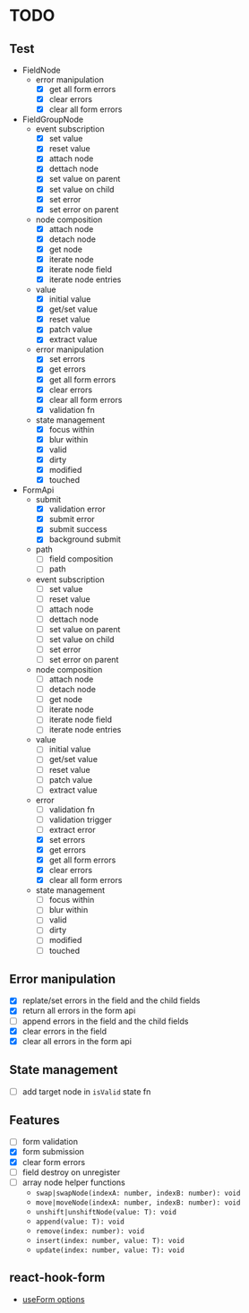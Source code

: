 # TODO

## Test

- FieldNode
  - error manipulation
    - [x] get all form errors
    - [x] clear errors
    - [x] clear all form errors

- FieldGroupNode
  - event subscription
    - [x] set value
    - [x] reset value
    - [x] attach node
    - [x] dettach node
    - [x] set value on parent
    - [x] set value on child
    - [x] set error
    - [x] set error on parent
  - node composition
    - [x] attach node
    - [x] detach node
    - [x] get node
    - [x] iterate node
    - [x] iterate node field
    - [x] iterate node entries
  - value
    - [x] initial value
    - [x] get/set value
    - [x] reset value
    - [x] patch value
    - [x] extract value
  - error manipulation
    - [x] set errors
    - [x] get errors
    - [x] get all form errors
    - [x] clear errors
    - [x] clear all form errors
    - [x] validation fn
  - state management
    - [x] focus within
    - [x] blur within
    - [x] valid
    - [x] dirty
    - [x] modified
    - [x] touched

- FormApi
  - submit
    - [x] validation error
    - [x] submit error
    - [x] submit success
    - [x] background submit
  - path
    - [ ] field composition
    - [ ] path
  - event subscription
    - [ ] set value
    - [ ] reset value
    - [ ] attach node
    - [ ] dettach node
    - [ ] set value on parent
    - [ ] set value on child
    - [ ] set error
    - [ ] set error on parent
  - node composition
    - [ ] attach node
    - [ ] detach node
    - [ ] get node
    - [ ] iterate node
    - [ ] iterate node field
    - [ ] iterate node entries
  - value
    - [ ] initial value
    - [ ] get/set value
    - [ ] reset value
    - [ ] patch value
    - [ ] extract value
  - error
    - [ ] validation fn
    - [ ] validation trigger
    - [ ] extract error
    - [x] set errors
    - [x] get errors
    - [x] get all form errors
    - [x] clear errors
    - [x] clear all form errors
  - state management
    - [ ] focus within
    - [ ] blur within
    - [ ] valid
    - [ ] dirty
    - [ ] modified
    - [ ] touched

## Error manipulation

- [x] replate/set errors in the field and the child fields
- [x] return all errors in the form api
- [ ] append errors in the field and the child fields
- [x] clear errors in the field
- [x] clear all errors in the form api

## State management

- [ ] add target node in `isValid` state fn

## Features

- [ ] form validation
- [x] form submission
- [x] clear form errors
- [ ] field destroy on unregister
- [ ] array node helper functions
  - `swap|swapNode(indexA: number, indexB: number): void`
  - `move|moveNode(indexA: number, indexB: number): void`
  - `unshift|unshiftNode(value: T): void`
  - `append(value: T): void`
  - `remove(index: number): void`
  - `insert(index: number, value: T): void`
  - `update(index: number, value: T): void`

## react-hook-form

- [useForm options](https://react-hook-form.com/docs/useform)
